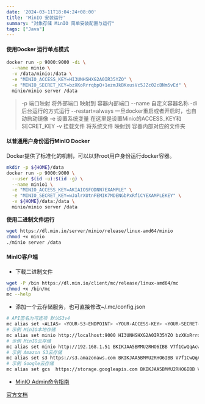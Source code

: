```yaml
---
date: '2024-03-11T18:04:24+08:00'
title: 'MinIO 安装运行'
summary: "对象存储 MinIO 简单安装配置与运行"
tags: ["Java"]
---
```


#### 使用Docker 运行单点模式
```bash
docker run -p 9000:9000 -di \
  --name minio \
  -v /data/minio:/data \
  -e "MINIO_ACCESS_KEY=HI3UNHSHXG2A0IR35YZO" \
  -e "MINIO_SECRET_KEY=bzXKoRrrqbpQ+1ezmJkBKxusVc5JZc02cBNm5vEd" \
  minio/minio server /data
```
> -p 端口映射  将外部端口 映射到 容器内部端口
> --name 自定义容器名称 
> -di 后台运行的方式运行 
> --restart=always  一旦docker重启或者开启时，也自动启动镜像 
> -e 设置系统变量  在这里是设置Minio的ACCESS_KEY和SECRET_KEY 
> -v 挂载文件  将系统文件  映射到  容器内部对应的文件夹

#### 以普通用户身份运行MinIO Docker
Docker提供了标准化的机制，可以以非root用户身份运行docker容器。
```bash
mkdir -p ${HOME}/data
docker run -p 9000:9000 \
  --user $(id -u):$(id -g) \
  --name minio1 \
  -e "MINIO_ACCESS_KEY=AKIAIOSFODNN7EXAMPLE" \
  -e "MINIO_SECRET_KEY=wJalrXUtnFEMIK7MDENGbPxRfiCYEXAMPLEKEY" \
  -v ${HOME}/data:/data \
  minio/minio server /data
```
**使用二进制文件运行**
```bash
wget https://dl.min.io/server/minio/release/linux-amd64/minio
chmod +x minio
./minio server /data
```
#### MinIO客户端

- 下载二进制文件
```bash
wget -P /bin https://dl.min.io/client/mc/release/linux-amd64/mc
chmod +x /bin/mc
mc --help
```

- 添加一个云存储服务，也可直接修改~/.mc/config.json
```bash
# API签名为可选项 默认S3v4
mc alias set <ALIAS> <YOUR-S3-ENDPOINT> <YOUR-ACCESS-KEY> <YOUR-SECRET-KEY> --api <API-SIGNATURE> --path <BUCKET-LOOKUP-TYPE>
# 示例 MinIO本地存储
mc alias set minio http://localhost:9000 HI3UNHSHXG2A0IR35YZO bzXKoRrrqbpQ+1ezmJkBKxusVc5JZc02cBNm5vEd
# 示例 MinIO云存储
mc alias set minio http://192.168.1.51 BKIKJAA5BMMU2RHO6IBB V7f1CwQqAcwo80UEIJEjc5gVQUSSx5ohQ9GSrr12
# 示例 Amazon S3云存储
mc alias set s3 https://s3.amazonaws.com BKIKJAA5BMMU2RHO6IBB V7f1CwQqAcwo80UEIJEjc5gVQUSSx5ohQ9GSrr12
# 示例 Google云存储
mc alias set gcs  https://storage.googleapis.com BKIKJAA5BMMU2RHO6IBB V8f1CwQqAcwo80UEIJEjc5gVQUSSx5ohQ9GSrr12
```

- [MinIO Admin命令指南](https://docs.min.io/docs/minio-admin-complete-guide.html)

[官方文档](https://docs.min.io/docs/minio-docker-quickstart-guide.html)

